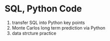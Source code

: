 # SQL, Python Code
1. transfer SQL into Python key points
2. Monte Carlos long term prediction via Python
3. data strcture practice

